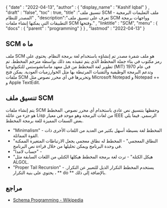 {
  "date" : "2022-04-13",
  "author" : {
    "display_name" : "Kashif Iqbal"
} ,
  "draft" : "false",
  "toc" : true,
  "title" :"تنسيق ملف SCM - ملف التعليمات البرمجية المصدر للنظام" ,
  "description":"تعرف على تنسيق ملف SCM وواجهات برمجة التطبيقات التي يمكنها إنشاء ملفات SCM وفتحها." ,
  "linktitle" : "SCM",
  "menu" : {
    "docs" : {
      "parent" : "programming"
}
} ,
  "lastmod" : "2022-04-13"
}

## SCM ما ه

ملف SCM هو ملف شفرة مصدر تم إنشاؤه باستخدام لغة برمجة النظام. يحتوي على رمز مكتوب في بناء جملة المخطط الذي يتم تنفيذه بعد ذلك بواسطة مترجم المخطط. تم تطوير لغة المخطط من قبل معهد ماساتشوستس للتكنولوجيا (MIT) في عام 1970 وتدعم البرمجة الوظيفية والتقنيات المرتبطة بها مثل الخوارزميات العودية. يمكن فتح ملفات SCM وتحريرها في أي محرر نصوص مثل Microsoft Notepad و Notepad ++ و Apple TextEdit.

## تنسيق ملف SCM

يتم إنشاء ملفات SCM وحفظها بتنسيق نص عادي باستخدام أي محرر نصوص. المخطط هو جزء من عائلة Lisp من لغات البرمجة وهو موحد في معيار IEEE الرسمي. فيما يلي بعض السمات المميزة للغة برمجة المخطط.

* "Minimalism" - المخطط لغة بسيطة أسهل بكثير من العديد من اللغات الأخرى ذات القوة المماثلة.
* "النطاق المعجمي" - المخطط له نطاق معجمي يجعل الارتباطات المتغيرة الممكنة في وحدة البرنامج ويمكن تحليلها من خلال قراءة نص البرنامج.
* "حساب لامدا" -
* "هيكل الكتلة" - ترث لغة برمجة المخطط هيكلها الكتلي من اللغات السابقة مثل ALGOL.
* "Proper Tail Recursion" - يستخدم المخطط التكرار الذيل للتعبير عن التكرار. يحتوي على بنية التكرار ، ** do ** بالإضافة إلى ذلك.

## مراجع

* [Schema Programming - Wikipedia](https://en.wikipedia.org/wiki/Scheme_(programming_language))

